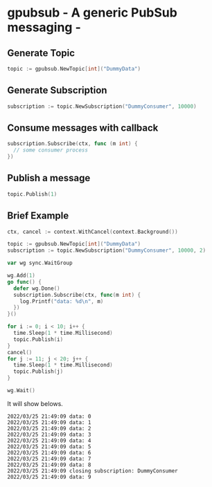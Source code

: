 # gpubsub - A generic PubSub messaging -

## Generate Topic

```go
topic := gpubsub.NewTopic[int]("DummyData")
```

## Generate Subscription

```go
subscription := topic.NewSubscription("DummyConsumer", 10000)
```

## Consume messages with callback

```go
subscription.Subscribe(ctx, func (m int) {
  // some consumer process
})
```

## Publish a message
```go
topic.Publish(1)
```

## Brief Example

```go
ctx, cancel := context.WithCancel(context.Background())

topic := gpubsub.NewTopic[int]("DummyData")
subscription := topic.NewSubscription("DummyConsumer", 10000, 2)

var wg sync.WaitGroup

wg.Add(1)
go func() {
  defer wg.Done()
  subscription.Subscribe(ctx, func(m int) {
    log.Printf("data: %d\n", m)
  })
}()

for i := 0; i < 10; i++ {
  time.Sleep(1 * time.Millisecond)
  topic.Publish(i)
}
cancel()
for j := 11; j < 20; j++ {
  time.Sleep(1 * time.Millisecond)
  topic.Publish(j)
}

wg.Wait()
```

It will show belows.

```
2022/03/25 21:49:09 data: 0
2022/03/25 21:49:09 data: 1
2022/03/25 21:49:09 data: 2
2022/03/25 21:49:09 data: 3
2022/03/25 21:49:09 data: 4
2022/03/25 21:49:09 data: 5
2022/03/25 21:49:09 data: 6
2022/03/25 21:49:09 data: 7
2022/03/25 21:49:09 data: 8
2022/03/25 21:49:09 closing subscription: DummyConsumer
2022/03/25 21:49:09 data: 9

```
